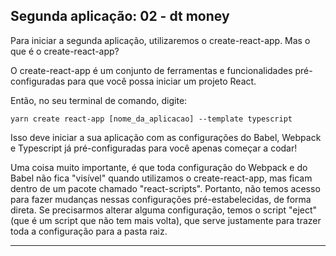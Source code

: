 ## Segunda aplicação: 02 - dt money

Para iniciar a segunda aplicação, utilizaremos o create-react-app. Mas o que é o create-react-app?

O create-react-app é um conjunto de ferramentas e funcionalidades pré-configuradas para que você possa iniciar um projeto React.

Então, no seu terminal de comando, digite:

```
yarn create react-app [nome_da_aplicacao] --template typescript
```

Isso deve iniciar a sua aplicação com as configurações do Babel, Webpack e Typescript já pré-configuradas para você apenas começar a codar!

Uma coisa muito importante, é que toda configuração do Webpack e do Babel não fica "visível" quando utilizamos o create-react-app, mas ficam dentro de um pacote chamado "react-scripts". Portanto, não temos acesso para fazer mudanças nessas configurações pré-estabelecidas, de forma direta. Se precisarmos alterar alguma configuração, temos o script "eject" (que é um script que não tem mais volta), que serve justamente para trazer toda a configuração para a pasta raiz.

-----------------------